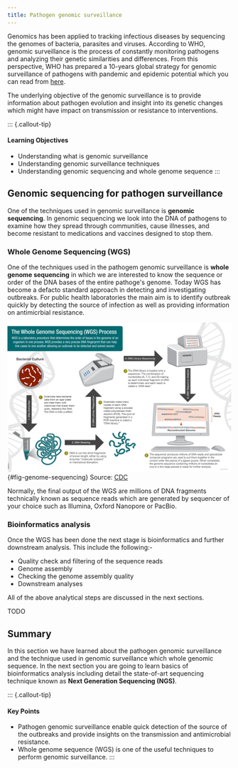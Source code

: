 ```yaml
---
title: Pathogen genomic surveillance
---
```

Genomics has been applied to tracking infectious diseases by sequencing the genomes of bacteria, parasites and viruses. According to WHO, genomic surveillance is the process of constantly monitoring pathogens and analyzing their genetic similarities and differences. From this perspective, WHO has prepared a 10-years global strategy for genomic surveillance of pathogens with pandemic and epidemic potential which you can read from [here](https://www.who.int/publications/i/item/9789240046979).

The underlying objective of the genomic surveillance is to provide information about pathogen evolution and insight into its genetic changes which might have impact on transmission or resistance to interventions.

::: {.callout-tip}
#### Learning Objectives
- Understanding what is genomic surveillance
- Understanding genomic surveillance techniques
- Understanding genomic sequencing and whole genome sequence
:::

## Genomic sequencing for pathogen surveillance
One of the techniques used in genomic surveillance is **genomic sequencing**. In genomic sequencing we look into the DNA of pathogens to examine how they spread through communities, cause illnesses, and become resistant to medications and vaccines designed to stop them.

### Whole Genome Sequencing (WGS)

One of the techniques used in the pathogem genomic surveillance is **whole genome sequencing** in which we are interested to know the sequence or order of the DNA bases of the entire pathoge's genome. Today WGS has become a defacto standard approach in detecting and investigating outbreaks. For public health laboratories the main aim is to identify outbreak quickly by detecting the source of infection as well as providing information on antimicrbial resistance.

![Overview of the whole genome sequencing for detecting outbreaks](images/Genome-Sequencing.png){#fig-genome-sequencing} Source: [CDC](https://www.cdc.gov/)

Normally, the final output of the WGS are millions of DNA fragments technically known as sequence reads which are generated by sequencer of your choice such as Illumina, Oxford Nanopore or PacBio.

### Bioinformatics analysis

Once the WGS has been done the next stage is bioinformatics and further downstream analysis. This include the following:-

- Quality check and filtering of the sequence reads
- Genome assembly
- Checking the genome assembly quality
- Downstream analyses

All of the above analytical steps are discussed in the next sections.

TODO

## Summary
In this section we have learned about the pathogen genomic surveillance and the technique used in genomic surveillance which whole genomic sequence. In the next section you are going to learn basics of bioinformatics analysis including detail the state-of-art sequencing technique known as **Next Generation Sequencing (NGS)**.

::: {.callout-tip}
#### Key Points
- Pathogen genomic surveillance enable quick detection of the source of the outbreaks and provide insights on the transmission and antimicrobial resistance.
- Whole genome sequence (WGS) is one of the useful techniques to perform genomic surveillance.
:::
